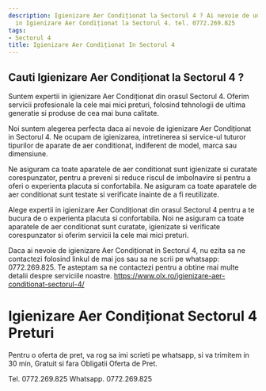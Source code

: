 ```yaml
---
description: Igienizare Aer Condiționat la Sectorul 4 ? Ai nevoie de un profesionist
  in Igienizare Aer Condiționat la Sectorul 4. tel. 0772.269.825
tags:
- Sectorul 4
title: Igienizare Aer Condiționat In Sectorul 4
---
```



## Cauti Igienizare Aer Condiționat la Sectorul 4 ?


Suntem expertii in igienizare Aer Condiționat din orasul Sectorul 4. Oferim servicii profesionale la cele mai mici preturi, folosind tehnologii de ultima generatie si produse de cea mai buna calitate.

Noi suntem alegerea perfecta daca ai nevoie de igienizare Aer Condiționat in Sectorul 4. Ne ocupam de igienizarea, intretinerea si service-ul tuturor tipurilor de aparate de aer conditionat, indiferent de model, marca sau dimensiune.

Ne asiguram ca toate aparatele de aer conditionat sunt igienizate si curatate corespunzator, pentru a preveni si reduce riscul de imbolnavire si pentru a oferi o experienta placuta si confortabila. Ne asiguram ca toate aparatele de aer conditionat sunt testate si verificate inainte de a fi reutilizate.

Alege expertii in igienizare Aer Condiționat din orasul Sectorul 4 pentru a te bucura de o experienta placuta si confortabila. Noi ne asiguram ca toate aparatele de aer conditionat sunt curatate, igienizate si verificate corespunzator si oferim servicii la cele mai mici preturi.

Daca ai nevoie de igienizare Aer Condiționat in Sectorul 4, nu ezita sa ne contactezi folosind linkul de mai jos sau sa ne scrii pe whatsapp: 0772.269.825. Te asteptam sa ne contactezi pentru a obtine mai multe detalii despre serviciile noastre. 
https://www.olx.ro/igienizare-aer-conditionat-sectorul-4/

# Igienizare Aer Condiționat Sectorul 4 Preturi
Pentru o oferta de pret, va rog sa imi scrieti pe whatsapp, si va trimitem in 30 min, Gratuit si fara Obligatii Oferta de Pret.

Tel. 0772.269.825
Whatsapp. 0772.269.825